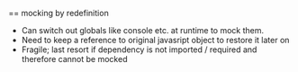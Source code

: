== mocking by redefinition 

* Can switch out globals like console etc. at runtime to mock them. 
* Need to keep a reference to original javasript object to restore it later on 
* Fragile; last resort if dependency is not imported / required and therefore cannot be mocked